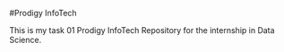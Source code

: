#Prodigy InfoTech 


This is my task 01 Prodigy InfoTech Repository for the internship in Data Science.
